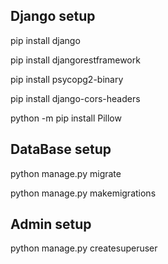 <H2>Django setup</H2>
<p>pip install django</p>
<p>pip install djangorestframework</p>
<p>pip install psycopg2-binary</p>
<p>pip install django-cors-headers</p>
<p>python -m pip install Pillow</p>
<H2>DataBase setup</H2>
<p>python manage.py migrate</p>
<p>python manage.py makemigrations</p>
<H2>Admin setup</H2>
<p>python manage.py createsuperuser</p>
